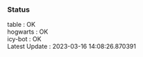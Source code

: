 ### Status


table : OK  
hogwarts : OK  
icy-bot : OK  
Latest Update : 2023-03-16 14:08:26.870391

